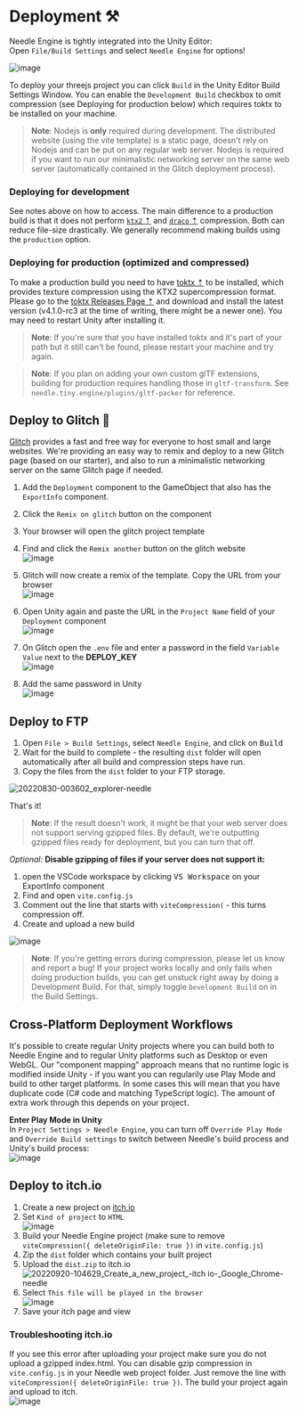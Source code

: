 # Deployment ⚒

Needle Engine is tightly integrated into the Unity Editor:  
Open ``File/Build Settings`` and select ``Needle Engine`` for options!  

![image](https://user-images.githubusercontent.com/5083203/179510828-931e534a-c155-44b5-b9aa-29bac33a0c48.png)


To deploy your threejs project you can click ``Build`` in the Unity Editor Build Settings Window. You can enable the ``Development Build`` checkbox to omit compression (see Deploying for production below) which requires toktx to be installed on your machine.

> **Note**: Nodejs is **only** required during development. The distributed website (using the vite template) is a static page, doesn't rely on Nodejs and can be put on any regular web server. Nodejs is required if you want to run our minimalistic networking server on the same web server (automatically contained in the Glitch deployment process). 

### Deploying for development
See notes above on how to access. The main difference to a production build is that it does not perform [``ktx2`` ⇡](https://github.khronos.org/KTX-Specification/) and [``draco`` ⇡](https://google.github.io/draco/) compression. Both can reduce file-size drastically. We generally recommend making builds using the ``production`` option.

### Deploying for production (optimized and compressed)

To make a production build you need to have [toktx ⇡](https://github.com/KhronosGroup/KTX-Software/releases) to be installed, which provides texture compression using the KTX2 supercompression format. Please go to the [toktx Releases Page ⇡](https://github.com/KhronosGroup/KTX-Software/releases) and download and install the latest version (v4.1.0-rc3 at the time of writing, there might be a newer one). You may need to restart Unity after installing it.  

> **Note**: If you're sure that you have installed toktx and it's part of your path but it still can't be found, please restart your machine and try again.  

> **Note**: If you plan on adding your own custom glTF extensions, building for production requires handling those in ``gltf-transform``. See `needle.tiny.engine/plugins/gltf-packer` for reference.

## Deploy to Glitch 🎏

[Glitch](https://glitch.com/) provides a fast and free way for everyone to host small and large websites. We're providing an easy way to remix and deploy to a new Glitch page (based on our starter), and also to run a minimalistic networking server on the same Glitch page if needed.  

1) Add the ``Deployment`` component to the GameObject that also has the ``ExportInfo`` component.

3) Click the ``Remix on glitch`` button on the component
4) Your browser will open the glitch project template
5) Find and click the ``Remix another`` button on the glitch website  
   ![image](https://user-images.githubusercontent.com/5083203/179834548-acf68b02-95d8-43e5-802a-4e4086e39309.png)
5) Glitch will now create a remix of the template. Copy the URL from your browser   
   ![image](https://user-images.githubusercontent.com/5083203/179834901-f28852a9-6b06-4d87-8b5b-0384768c92c1.png)
6) Open Unity again and paste the URL in the ``Project Name`` field of your ``Deployment`` component  
  ![image](https://user-images.githubusercontent.com/5083203/179835274-033e5e1d-b70d-4b13-95ad-f1e2f159b14e.png)
7) On Glitch open the ``.env`` file and enter a password in the field ``Variable Value`` next to the **DEPLOY_KEY**  
  ![image](https://user-images.githubusercontent.com/5083203/179835779-ec128288-4db2-42f7-adc0-3c1de6799cef.png)
8) Add the same password in Unity  
  ![image](https://user-images.githubusercontent.com/5083203/179835883-b524d23f-d887-4ac1-9a59-d5508b6b30c2.png)

## Deploy to FTP

1) Open `File > Build Settings`, select `Needle Engine`, and click on <kbd>Build</kbd>
6) Wait for the build to complete - the resulting `dist` folder will open automatically after all build and compression steps have run.
7) Copy the files from the `dist` folder to your FTP storage.

![20220830-003602_explorer-needle](https://user-images.githubusercontent.com/2693840/187311461-e6afb2d7-5761-48cf-bacb-1c1733bb768b.png)

That's it! 

> **Note**: If the result doesn't work, it might be that your web server does not support serving gzipped files. By default, we're outputting gzipped files ready for deployment, but you can turn that off.

_Optional:_ **Disable gzipping of files if your server does not support it:**  
1. open the VSCode workspace by clicking <kbd>VS Workspace</kbd> on your ExportInfo component
2. Find and open `vite.config.js`
3. Comment out the line that starts with `viteCompression(` - this turns compression off.
4. Create and upload a new build

![image](https://user-images.githubusercontent.com/2693840/187311408-c8a90de4-559e-4d38-b2e1-7e3d36c5a9de.png)


> **Note**: If you're getting errors during compression, please let us know and report a bug! If your project works locally and only fails when doing production builds, you can get unstuck right away by doing a Development Build. For that, simply toggle `Development Build` on in the Build Settings.

## Cross-Platform Deployment Workflows

It's possible to create regular Unity projects where you can build both to Needle Engine and to regular Unity platforms such as Desktop or even WebGL. Our "component mapping" approach means that no runtime logic is modified inside Unity - if you want you can regularily use Play Mode and build to other target platforms. In some cases this will mean that you have duplicate code (C# code and matching TypeScript logic). The amount of extra work through this depends on your project.  

**Enter Play Mode in Unity**  
In `Project Settings > Needle Engine`, you can turn off `Override Play Mode` and `Override Build settings` to switch between Needle's build process and Unity's build process:  
![image](https://user-images.githubusercontent.com/2693840/187308490-5acb9016-ffff-4113-be62-4de450a42b08.png)


## Deploy to itch.io  

1) Create a new project on [itch.io](https://itch.io/game/new)
2) Set ``Kind of project`` to ``HTML``  
  ![image](https://user-images.githubusercontent.com/5083203/191211856-8a114480-bae7-4bd1-868e-2e955587acd7.png)
3) Build your Needle Engine project (make sure to remove ``viteCompression({ deleteOriginFile: true })`` in ``vite.config.js``)
4) Zip the ``dist`` folder which contains your built project
5) Upload the ``dist.zip`` to itch.io  
  ![20220920-104629_Create_a_new_project_-_itch io_-_Google_Chrome-needle](https://user-images.githubusercontent.com/5083203/191212661-f626f0cb-bc8e-4738-ad2c-3982aca65f39.png)
6) Select ``This file will be played in the browser``  
  ![image](https://user-images.githubusercontent.com/5083203/191212967-00b687f3-bf56-449e-880c-d8daf8a52247.png)
7) Save your itch page and view

### Troubleshooting itch.io  
If you see this error after uploading your project make sure you do not upload a gzipped index.html.
You can disable gzip compression in ``vite.config.js`` in your Needle web project folder. Just remove the line with ``viteCompression({ deleteOriginFile: true })``. The build your project again and upload to itch.  
![image](https://user-images.githubusercontent.com/5083203/191213162-2be63e46-2a65-4d41-a713-98c753ccb600.png)
